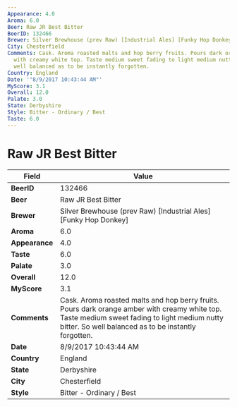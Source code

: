 ```yaml
---
Appearance: 4.0
Aroma: 6.0
Beer: Raw JR Best Bitter
BeerID: 132466
Brewer: Silver Brewhouse (prev Raw) [Industrial Ales] [Funky Hop Donkey]
City: Chesterfield
Comments: Cask. Aroma roasted malts and hop berry fruits. Pours dark orange amber
  with creamy white top. Taste medium sweet fading to light medium nutty bitter. So
  well balanced as to be instantly forgotten.
Country: England
Date: '"8/9/2017 10:43:44 AM"'
MyScore: 3.1
Overall: 12.0
Palate: 3.0
State: Derbyshire
Style: Bitter - Ordinary / Best
Taste: 6.0
---
```


# Raw JR Best Bitter

| Field         | Value |
|---------------|-------|
| **BeerID** | 132466 |
| **Beer** | Raw JR Best Bitter |
| **Brewer** | Silver Brewhouse (prev Raw) [Industrial Ales] [Funky Hop Donkey] |
| **Aroma** | 6.0 |
| **Appearance** | 4.0 |
| **Taste** | 6.0 |
| **Palate** | 3.0 |
| **Overall** | 12.0 |
| **MyScore** | 3.1 |
| **Comments** | Cask. Aroma roasted malts and hop berry fruits. Pours dark orange amber with creamy white top. Taste medium sweet fading to light medium nutty bitter. So well balanced as to be instantly forgotten. |
| **Date** | 8/9/2017 10:43:44 AM |
| **Country** | England |
| **State** | Derbyshire |
| **City** | Chesterfield |
| **Style** | Bitter - Ordinary / Best |
